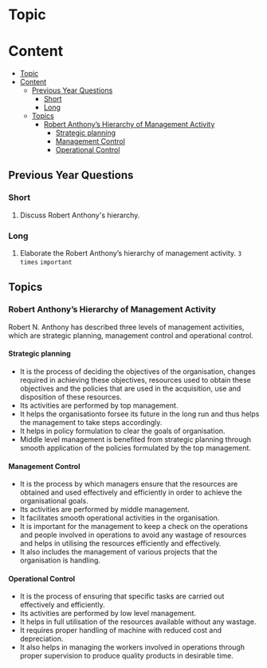 # Topic

# Content

- [Topic](#topic)
- [Content](#content)
  - [Previous Year Questions](#previous-year-questions)
    - [Short](#short)
    - [Long](#long)
  - [Topics](#topics)
    - [Robert Anthony’s Hierarchy of Management Activity](#robert-anthonys-hierarchy-of-management-activity)
      - [Strategic planning](#strategic-planning)
      - [Management Control](#management-control)
      - [Operational Control](#operational-control)

## Previous Year Questions

### Short

1. Discuss Robert Anthony's hierarchy.

### Long

1. Elaborate the Robert Anthony’s hierarchy of management activity. `3 times` `important`

## Topics

### Robert Anthony’s Hierarchy of Management Activity

Robert N. Anthony has described three levels of management activities, which are
strategic planning, management control and operational control.

#### Strategic planning

- It is the process of deciding the objectives of the organisation, changes required in achieving
  these objectives, resources used to obtain these objectives and the policies that are used in the
  acquisition, use and disposition of these resources.
- Its activities are performed by top management.
- It helps the organisationto forsee its future in the long run and thus helps the management to
  take steps accordingly.
- It helps in policy formulation to clear the goals of organisation.
- Middle level management is benefited from strategic planning through smooth application of the
  policies formulated by the top management.

#### Management Control

- It is the process by which managers ensure that the resources are obtained and used
  effectively and efficiently in order to achieve the organisational goals.
- Its activities are performed by middle management.
- It facilitates smooth operational activities in the organisation.
- It is important for the management to keep a check on the operations and people involved in
  operations to avoid any wastage of resources and helps in utilising the resources efficiently
  and effectively.
- It also includes the management of various projects that the organisation is handling.

#### Operational Control

- It is the process of ensuring that specific tasks are carried out effectively and efficiently.
- Its activities are performed by low level management.
- It helps in full utilisation of the resources available without any wastage.
- It requires proper handling of machine with reduced cost and depreciation.
- It also helps in managing the workers involved in operations through proper supervision to produce
  quality products in desirable time.
